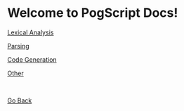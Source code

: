 # Welcome to PogScript Docs!

[Lexical Analysis](lexical/)

[Parsing]()

[Code Generation]()

[Other](other/)

<br/>

[Go Back](../)

